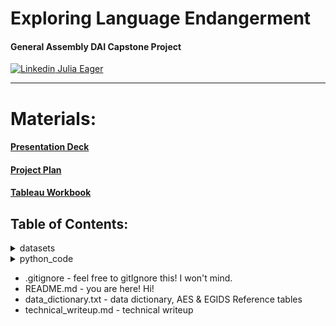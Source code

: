# Exploring Language Endangerment
#### General Assembly DAI Capstone Project
<a href="https://www.linkedin.com/[removed]" rel="nofollow noreferrer">
    <img src="https://i.stack.imgur.com/gVE0j.png" alt="Linkedin"> Julia Eager
  </a>

---

# Materials:

#### [Presentation Deck](https://drive.google.com/file/d/11_V2TC22iAF8YaDP_wnjf8ibbErHS7Tw/view?usp=sharing)
#### [Project Plan](https://drive.google.com/file/d/1A3mBj5j-r-TOkuws4cz6QW1nHxYa8N8M/view?usp=sharing)
#### [Tableau Workbook](https://public.tableau.com/app/profile/julia.eager/viz/ExploringLanguageEndangerment/ExploringLanguageEndangerment)

## Table of Contents:





<details>
  <summary>datasets</summary>
    - all_factors.csv - factors of extinction (gdp, education, life expectancy)<br>
    - families.csv - lat/long of every family<br>
    - glottocode2iso.csv - isocode to glottocode mapping<br>
    - languages.csv - main data set, languages, family ids, lat/long, AES<br>
    - speaker_population.csv - data set for L1 Pop speaker population
</details>
<details>
  <summary>python_code</summary>
  - .gitignore - Don't worry about what is in here!
  - linguistics_webscrape.ipynb - code for webscraping UNESCO WAL (no data was used, scraper was just shy of running)<br>
  - all_factors_data.ipynb - creating all_factors.csv<br>
  - eda_linguistics.ipynb - preliminary eda of data sets<br>
  - glottocode2iso.csv - mapping for transforming isocode in all_factors to glottocode<br>
  - languages_data_set_eda.ipynb - code for eda of languages.csv after it was created<br>
  - lineage_heirarchy.ipynb - code for breaking out lineage heirarchy (not included in current dashboards)<br>
  - linguistics_df.ipynb - code for creation of languages.csv<br>
  - population_data_gathering.ipynb - code for creation of speaker_population.csv<br>
  - unesco_webscrape.ipynb - more webscraping code (no data was used)<br>
</details>

- .gitignore - feel free to gitIgnore this! I won't mind.
- README.md - you are here! Hi!
- data_dictionary.txt - data dictionary, AES & EGIDS Reference tables
- technical_writeup.md - technical writeup
